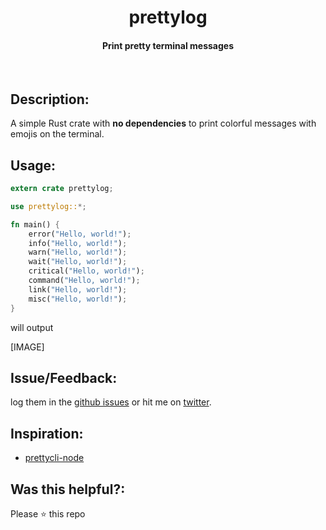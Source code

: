 <p align="center">
  <h1 align="center">prettylog</h1>
  <h4 align="center">Print pretty terminal messages</h4>
  <br>
</p>

## Description:
A simple Rust crate with **no dependencies** to print colorful messages with emojis on the terminal.

## Usage:
```rust
extern crate prettylog;

use prettylog::*;

fn main() {
    error("Hello, world!");
    info("Hello, world!");
    warn("Hello, world!");
    wait("Hello, world!");
    critical("Hello, world!");
    command("Hello, world!");
    link("Hello, world!");
    misc("Hello, world!");
}
```

will output

[IMAGE]

## Issue/Feedback:

log them in the [github issues](https://github.com/joaoh82/rust-prettylog/issues) or hit me on [twitter](https://twitter.com/joaoh82).

## Inspiration:

* [prettycli-node](https://github.com/siddharthkp/prettycli)

## Was this helpful?:

Please ⭐ this repo
